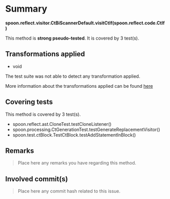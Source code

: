 # Summary
**spoon.reflect.visitor.CtBiScannerDefault.visitCtIf(spoon.reflect.code.CtIf)**

This method is **strong pseudo-tested**.
It is covered by 3 test(s). 


## Transformations applied

- void


The test suite was not able to detect any transformation applied.

More information about the transformations applied can be found [here](https://github.com/STAMP-project/pitest-descartes)

## Covering tests
This method is covered by 3 test(s).
* spoon.reflect.ast.CloneTest.testCloneListener()
* spoon.processing.CtGenerationTest.testGenerateReplacementVisitor()
* spoon.test.ctBlock.TestCtBlock.testAddStatementInBlock()


## Remarks
> Place here any remarks you have regarding this method.

## Involved commit(s)

> Place here any commit hash related to this issue.
